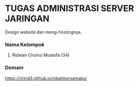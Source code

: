 # TUGAS ADMINISTRASI SERVER JARINGAN
Design website dan meng-hostingnya.

### Nama Kelompok
1. Ridwan Choirul Mustofa (34)

### Domain
https://riririd3.github.io/nikahbersamaku/
